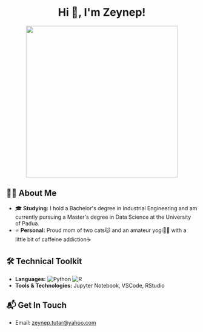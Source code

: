 <h1 align="center">Hi 👋, I'm Zeynep!</h1>

<div align="center">
  <img src="https://trailers.getyarn.io/yarn-clip/66c93a76-fab6-4596-ae80-5d4186c89e7f" width="400" />
</div>

## 👩‍💻 About Me
- 🎓 **Studying:** I hold a Bachelor's degree in Industrial Engineering and am currently pursuing a Master's degree in Data Science at the University of Padua.
- ⭐️ **Personal:** Proud mom of two cats🐱 and an amateur yogi🧘‍♀️ with a little bit of caffeine addiction☕️

## 🛠️ Technical Toolkit
- **Languages:** ![Python](https://img.shields.io/badge/python-3670A0?style=for-the-badge&logo=python&logoColor=ffdd54) ![R](https://img.shields.io/badge/r-%23276DC3.svg?style=for-the-badge&logo=r&logoColor=white)
- **Tools & Technologies:** Jupyter Notebook, VSCode, RStudio

## 📬 Get In Touch
- Email: zeynep.tutar@yahoo.com

